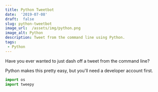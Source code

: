 ```yaml
---
title: Python Tweetbot  
date:  '2019-07-08'  
draft:  false
slug: python-tweetbot
image_url:  /assets/img/python.png 
image_alt: Python
description: Tweet from the command line using Python.
tags:
 - Python
---
```


Have you ever wanted to just dash off a tweet from the command line?

Python makes this pretty easy, but you'll need a developer account first.

```python
import os
import tweepy
```
